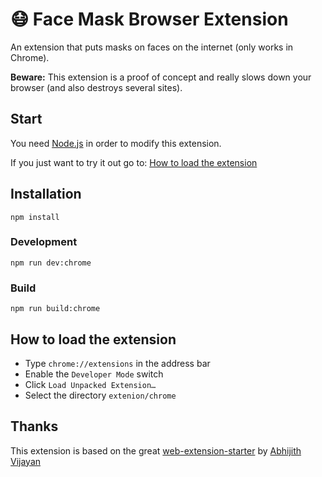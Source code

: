 # 😷 Face Mask Browser Extension

An extension that puts masks on faces on the internet (only works in Chrome).

**Beware:** This extension is a proof of concept and really slows down your browser (and also destroys several sites).

## Start

You need [Node.js](https://nodejs.org) in order to modify this extension.

If you just want to try it out go to: [How to load the extension](#how-to-load-the-extension)

## Installation

```
npm install
```

### Development

```
npm run dev:chrome
```

### Build

```
npm run build:chrome
```

## How to load the extension

- Type `chrome://extensions` in the address bar
- Enable the `Developer Mode` switch
- Click `Load Unpacked Extension…`
- Select the directory `extenion/chrome`

## Thanks

This extension is based on the great [web-extension-starter](https://github.com/abhijithvijayan/web-extension-starter) by [Abhijith Vijayan](https://twitter.com/_abhijithv)
